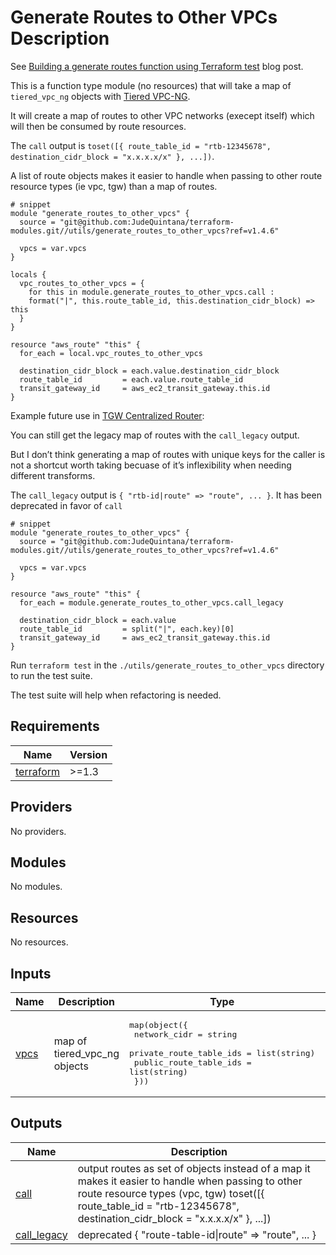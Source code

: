 # Generate Routes to Other VPCs Description
See [Building a generate routes function using Terraform test](https://jq1.io/posts/generating_routes) blog post.

This is a function type module (no resources) that will take a map of `tiered_vpc_ng` objects with [Tiered VPC-NG](https://github.com/JudeQuintana/terraform-modules/tree/master/networking/tiered_vpc_ng).

It will create a map of routes to other VPC networks (execept itself) which will then be consumed by route resources.

The `call` output is `toset([{ route_table_id = "rtb-12345678", destination_cidr_block = "x.x.x.x/x" }, ...])`.

A list of route objects makes it easier to handle when passing to other route resource types (ie vpc, tgw) than a map of routes.

```hcl
# snippet
module "generate_routes_to_other_vpcs" {
  source = "git@github.com:JudeQuintana/terraform-modules.git//utils/generate_routes_to_other_vpcs?ref=v1.4.6"

  vpcs = var.vpcs
}

locals {
  vpc_routes_to_other_vpcs = {
    for this in module.generate_routes_to_other_vpcs.call :
    format("|", this.route_table_id, this.destination_cidr_block) => this
  }
}

resource "aws_route" "this" {
  for_each = local.vpc_routes_to_other_vpcs

  destination_cidr_block = each.value.destination_cidr_block
  route_table_id         = each.value.route_table_id
  transit_gateway_id     = aws_ec2_transit_gateway.this.id
}
```

Example future use in [TGW Centralized Router](https://github.com/JudeQuintana/terraform-modules/blob/3be85f2cbd590fbb02dc9190213e0b9296388c56/networking/transit_gateway_centralized_router_for_tiered_vpc_ng/main.tf#L83-L113):

You can still get the legacy map of routes with the `call_legacy` output.

But I don’t think generating a map of routes with unique keys for the caller is not a shortcut worth taking becuase of it’s inflexibility when needing different transforms.

The `call_legacy` output is `{ "rtb-id|route" => "route", ... }`. It has been deprecated in favor of `call`

```hcl
# snippet
module "generate_routes_to_other_vpcs" {
  source = "git@github.com:JudeQuintana/terraform-modules.git//utils/generate_routes_to_other_vpcs?ref=v1.4.6"

  vpcs = var.vpcs
}

resource "aws_route" "this" {
  for_each = module.generate_routes_to_other_vpcs.call_legacy

  destination_cidr_block = each.value
  route_table_id         = split("|", each.key)[0]
  transit_gateway_id     = aws_ec2_transit_gateway.this.id
}
```

Run `terraform test` in the `./utils/generate_routes_to_other_vpcs` directory to run the test suite.

The test suite will help when refactoring is needed.

## Requirements

| Name | Version |
|------|---------|
| <a name="requirement_terraform"></a> [terraform](#requirement\_terraform) | >=1.3 |

## Providers

No providers.

## Modules

No modules.

## Resources

No resources.

## Inputs

| Name | Description | Type | Default | Required |
|------|-------------|------|---------|:--------:|
| <a name="input_vpcs"></a> [vpcs](#input\_vpcs) | map of tiered\_vpc\_ng objects | <pre>map(object({<br>    network_cidr            = string<br>    private_route_table_ids = list(string)<br>    public_route_table_ids  = list(string)<br>  }))</pre> | n/a | yes |

## Outputs

| Name | Description |
|------|-------------|
| <a name="output_call"></a> [call](#output\_call) | output routes as set of objects instead of a map it makes it easier to handle when passing to other route resource types (vpc, tgw) toset([{ route\_table\_id = "rtb-12345678", destination\_cidr\_block = "x.x.x.x/x" }, ...]) |
| <a name="output_call_legacy"></a> [call\_legacy](#output\_call\_legacy) | deprecated { "route-table-id\|route" => "route", ... } |
